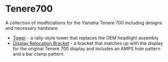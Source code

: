 # Tenere700
A collection of modficiations for the Yamaha Tenere 700 including designs and necessary hardware.

- [Tower](tower) - a rally-style tower that replaces the OEM headlight assembly
- [Display Relocation Bracket](bracket-meter) - a bracket that matches up with the display for the original Tenere 700 display and includes an AMPS hole pattern and a bar clamp pattern
